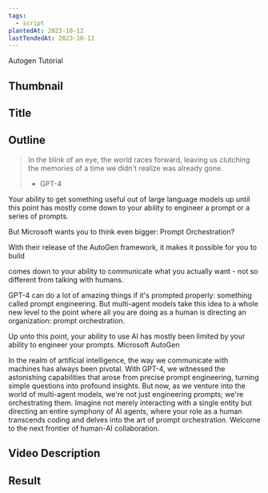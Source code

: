 ```yaml
---
tags:
  - script
plantedAt: 2023-10-12
lastTendedAt: 2023-10-12
---
```

Autogen Tutorial

## Thumbnail



## Title



## Outline

> In the blink of an eye, the world races forward, leaving us clutching the memories of a time we didn't realize was already gone.
> - GPT-4

Your ability to get something useful out of large language models up until this point has mostly come down to your ability to engineer a prompt or a series of prompts.

But Microsoft wants you to think even bigger:  Prompt Orchestration?

With their release of the AutoGen framework, it makes it possible for you to build

comes down to your ability to communicate what you actually want - not so different from talking with humans.



GPT-4 can do a lot of amazing things if it's prompted properly: something called prompt engineering. But multi-agent models take this idea to a whole new level to the point where all you are doing as a human is directing an organization: prompt orchestration.

Up unto this point, your ability to use AI has mostly been limited by your ability to engineer your prompts. Microsoft AutoGen 

In the realm of artificial intelligence, the way we communicate with machines has always been pivotal. With GPT-4, we witnessed the astonishing capabilities that arose from precise prompt engineering, turning simple questions into profound insights. But now, as we venture into the world of multi-agent models, we're not just engineering prompts; we're orchestrating them. Imagine not merely interacting with a single entity but directing an entire symphony of AI agents, where your role as a human transcends coding and delves into the art of prompt orchestration. Welcome to the next frontier of human-AI collaboration.





## Video Description
## Result
